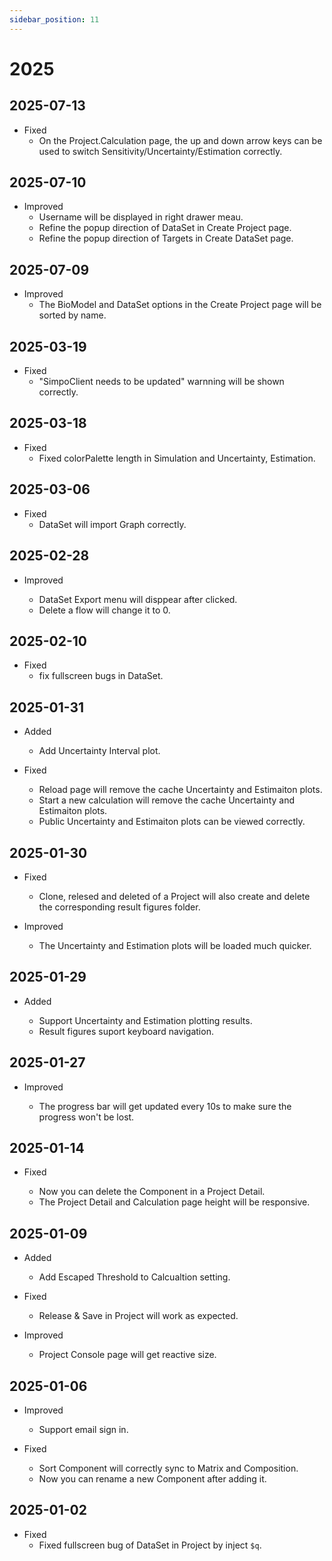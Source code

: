```yaml
---
sidebar_position: 11
---
```


# 2025

<!-- # TODO
- plot inflow target and component
- table data request become section
- infinitie loading table data
- Finished the Uncertainty/Estimation plotting
- Add task to simpo

uncertainty result can set the best 10% NSE lower boundary and high boundary
-  -->

## 2025-07-13

- Fixed
  - On the Project.Calculation page, the up and down arrow keys can be used to switch Sensitivity/Uncertainty/Estimation correctly.

## 2025-07-10

- Improved
  - Username will be displayed in right drawer meau.
  - Refine the popup direction of DataSet in Create Project page.
  - Refine the popup direction of Targets in Create DataSet page.

## 2025-07-09

- Improved
  - The BioModel and DataSet options in the Create Project page will be sorted by name.

## 2025-03-19

- Fixed
  - "SimpoClient needs to be updated" warnning will be shown correctly.

## 2025-03-18

- Fixed
  - Fixed colorPalette length in Simulation and Uncertainty, Estimation.

## 2025-03-06

- Fixed
  - DataSet will import Graph correctly.

## 2025-02-28

- Improved

  - DataSet Export menu will disppear after clicked.
  - Delete a flow will change it to 0.

## 2025-02-10

- Fixed
  - fix fullscreen bugs in DataSet.

## 2025-01-31

- Added

  - Add Uncertainty Interval plot.

- Fixed

  - Reload page will remove the cache Uncertainty and Estimaiton plots.
  - Start a new calculation will remove the cache Uncertainty and Estimaiton plots.
  - Public Uncertainty and Estimaiton plots can be viewed correctly.

## 2025-01-30

- Fixed

  - Clone, relesed and deleted of a Project will also create and delete the corresponding result figures folder.

- Improved

  - The Uncertainty and Estimation plots will be loaded much quicker.

## 2025-01-29

- Added

  - Support Uncertainty and Estimation plotting results.
  - Result figures suport keyboard navigation.

## 2025-01-27

- Improved

  - The progress bar will get updated every 10s to make sure the progress won't be lost.

## 2025-01-14

- Fixed

  - Now you can delete the Component in a Project Detail.
  - The Project Detail and Calculation page height will be responsive.

## 2025-01-09

- Added

  - Add Escaped Threshold to Calcualtion setting.

- Fixed

  - Release & Save in Project will work as expected.

- Improved

  - Project Console page will get reactive size.

## 2025-01-06

- Improved

  - Support email sign in.

- Fixed
  - Sort Component will correctly sync to Matrix and Composition.
  - Now you can rename a new Component after adding it.

## 2025-01-02

- Fixed
  - Fixed fullscreen bug of DataSet in Project by inject `$q`.
